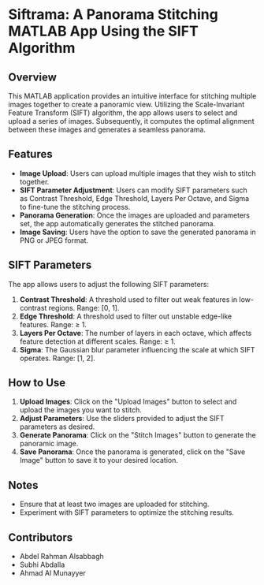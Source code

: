 # Siftrama: A Panorama Stitching MATLAB App Using the SIFT Algorithm

## Overview

This MATLAB application provides an intuitive interface for stitching multiple images together to create a panoramic view. Utilizing the Scale-Invariant Feature Transform (SIFT) algorithm, the app allows users to select and upload a series of images. Subsequently, it computes the optimal alignment between these images and generates a seamless panorama.

## Features

- **Image Upload**: Users can upload multiple images that they wish to stitch together.
- **SIFT Parameter Adjustment**: Users can modify SIFT parameters such as Contrast Threshold, Edge Threshold, Layers Per Octave, and Sigma to fine-tune the stitching process.
- **Panorama Generation**: Once the images are uploaded and parameters set, the app automatically generates the stitched panorama.
- **Image Saving**: Users have the option to save the generated panorama in PNG or JPEG format.

## SIFT Parameters

The app allows users to adjust the following SIFT parameters:

1. **Contrast Threshold**: A threshold used to filter out weak features in low-contrast regions. Range: [0, 1].
2. **Edge Threshold**: A threshold used to filter out unstable edge-like features. Range: ≥ 1.
3. **Layers Per Octave**: The number of layers in each octave, which affects feature detection at different scales. Range: ≥ 1.
4. **Sigma**: The Gaussian blur parameter influencing the scale at which SIFT operates. Range: [1, 2].

## How to Use

1. **Upload Images**: Click on the "Upload Images" button to select and upload the images you want to stitch.
2. **Adjust Parameters**: Use the sliders provided to adjust the SIFT parameters as desired.
3. **Generate Panorama**: Click on the "Stitch Images" button to generate the panoramic image.
4. **Save Panorama**: Once the panorama is generated, click on the "Save Image" button to save it to your desired location.

## Notes

- Ensure that at least two images are uploaded for stitching.
- Experiment with SIFT parameters to optimize the stitching results.

## Contributors

- Abdel Rahman Alsabbagh
- Subhi Abdalla
- Ahmad Al Munayyer
